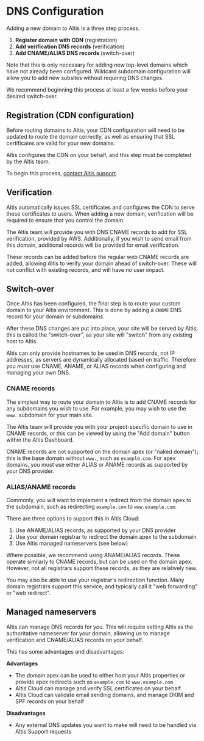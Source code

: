 # DNS Configuration

Adding a new domain to Altis is a three step process.

1. **Register domain with CDN** (registration)
2. **Add verification DNS records** (verification)
3. **Add CNAME/ALIAS DNS records** (switch-over)

Note that this is only necessary for adding new top-level domains which have not already been configured. Wildcard subdomain configuration will allow you to add new subsites without requiring DNS changes.

We recommend beginning this process at least a few weeks before your desired switch-over.


## Registration (CDN configuration)

Before routing domains to Altis, your CDN configuration will need to be updated to route the domain correctly, as well as ensuring that SSL certificates are valid for your new domains.

Altis configures the CDN on your behalf, and this step must be completed by the Altis team.

To begin this process, [contact Altis support](support://new).


## Verification

Altis automatically issues SSL certificates and configures the CDN to serve these certificates to users. When adding a new domain, verification will be required to ensure that you control the domain.

The Altis team will provide you with DNS CNAME records to add for SSL verification, provided by AWS. Additionally, if you wish to send email from this domain, additional records will be provided for email verification.

These records can be added before the regular web CNAME records are added, allowing Altis to verify your domain ahead of switch-over. These will not conflict with existing records, and will have no user impact.


## Switch-over

Once Altis has been configured, the final step is to route your custom domain to your Altis environment. This is done by adding a `CNAME` DNS record for your domain or subdomains.

After these DNS changes are put into place, your site will be served by Altis; this is called the "switch-over", as your site will "switch" from any existing host to Altis.

Altis can only provide hostnames to be used in DNS records, not IP addresses, as servers are dynamically allocated based on traffic. Therefore you _must_ use CNAME, ANAME, or ALIAS records when configuring and managing your own DNS.


### CNAME records

The simplest way to route your domain to Altis is to add CNAME records for any subdomains you wish to use. For example, you may wish to use the `www.` subdomain for your main site.

The Altis team will provide you with your project-specific domain to use in CNAME records, or this can be viewed by using the "Add domain" button within the Altis Dashboard.

CNAME records are not supported on the domain apex (or "naked domain"); this is the base domain without `www.`, such as `example.com`. For apex domains, you must use either ALIAS or ANAME records as supported by your DNS provider.


### ALIAS/ANAME records

Commonly, you will want to implement a redirect from the domain apex to the subdomain, such as redirecting `example.com` to `www.example.com`.

There are three options to support this in Altis Cloud:

1. Use ANAME/ALIAS records, as supported by your DNS provider
1. Use your domain registrar to redirect the domain apex to the subdomain
1. Use Altis managed nameservers (see below)

Where possible, we recommend using ANAME/ALIAS records. These operate similarly to CNAME records, but can be used on the domain apex. However, not all registrars support these records, as they are relatively new.

You may also be able to use your registrar's redirection function. Many domain registrars support this service, and typically call it "web forwarding" or "web redirect".


## Managed nameservers

Altis can manage DNS records for you. This will require setting Altis as the authoritative nameserver for your domain, allowing us to manage verification and CNAME/ALIAS records on your behalf.

This has some advantages and disadvantages:

**Advantages**

- The domain apex can be used to either host your Altis properties or provide apex redirects such as `example.com` to `www.example.com`
- Altis Cloud can manage and verify SSL certificates on your behalf
- Altis Cloud can validate email sending domains, and manage DKIM and SPF records on your behalf

**Disadvantages**

- Any external DNS updates you want to make will need to be handled via Altis Support requests
